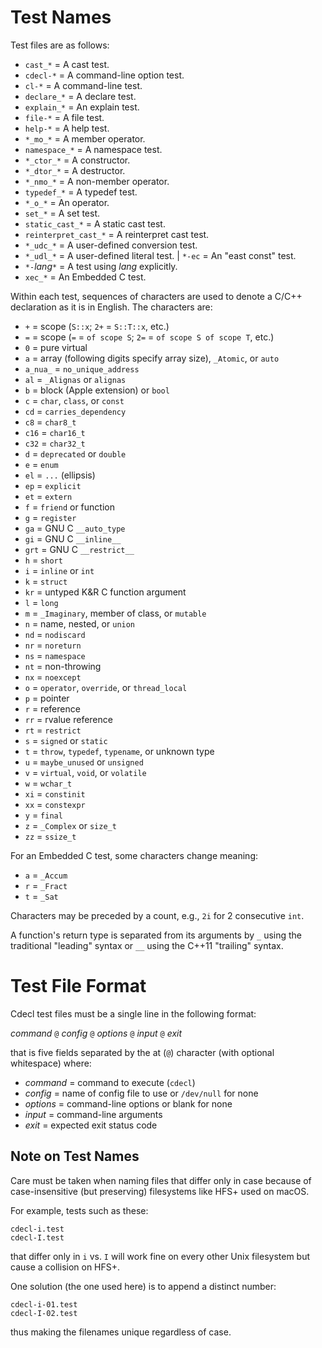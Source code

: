 Test Names
==========

Test files are as follows:

+ `cast_*`             = A cast test.
+ `cdecl-*`            = A command-line option test.
+ `cl-*`               = A command-line test.
+ `declare_*`          = A declare test.
+ `explain_*`          = An explain test.
+ `file-*`             = A file test.
+ `help-*`             = A help test.
+ `*_mo_*`             = A member operator.
+ `namespace_*`        = A namespace test.
+ `*_ctor_*`           = A constructor.
+ `*_dtor_*`           = A destructor.
+ `*_nmo_*`            = A non-member operator.
+ `typedef_*`          = A typedef test.
+ `*_o_*`              = An operator.
+ `set_*`              = A set test.
+ `static_cast_*`      = A static cast test.
+ `reinterpret_cast_*` = A reinterpret cast test.
+ `*_udc_*`            = A user-defined conversion test.
+ `*_udl_*`            = A user-defined literal test.
| `*-ec`               = An "east const" test.
+ `*-`*lang*`*`        = A test using *lang* explicitly.
+ `xec_*`              = An Embedded C test.

Within each test, sequences of characters are used to denote a C/C++
declaration as it is in English.
The characters are:

+ `+` = scope (`S::x`; `2+` = `S::T::x`, etc.)
+ `=` = scope (`=` = `of scope S`; `2=` = `of scope S of scope T`, etc.)
+ `0` = pure virtual
+ `a` = array (following digits specify array size), `_Atomic`, or `auto`
+ `a_nua_` = `no_unique_address`
+ `al` = `_Alignas` or `alignas`
+ `b` = block (Apple extension) or `bool`
+ `c` = `char`, `class`, or `const`
+ `cd` = `carries_dependency`
+ `c8` = `char8_t`
+ `c16` = `char16_t`
+ `c32` = `char32_t`
+ `d` = `deprecated` or `double`
+ `e` = `enum`
+ `el` = `...` (ellipsis)
+ `ep` = `explicit`
+ `et` = `extern`
+ `f` = `friend` or function
+ `g` = `register`
+ `ga` = GNU C `__auto_type`
+ `gi` = GNU C `__inline__`
+ `grt` = GNU C `__restrict__`
+ `h` = `short`
+ `i` = `inline` or `int`
+ `k` = `struct`
+ `kr` = untyped K&R C function argument
+ `l` = `long`
+ `m` = `_Imaginary`, member of class, or `mutable`
+ `n` = name, nested, or `union`
+ `nd` = `nodiscard`
+ `nr` = `noreturn`
+ `ns` = `namespace`
+ `nt` = non-throwing
+ `nx` = `noexcept`
+ `o` = `operator`, `override`, or `thread_local`
+ `p` = pointer
+ `r` = reference
+ `rr` = rvalue reference
+ `rt` = `restrict`
+ `s` = `signed` or `static`
+ `t` = `throw`, `typedef`, `typename`, or unknown type
+ `u` = `maybe_unused` or `unsigned`
+ `v` = `virtual`, `void`, or `volatile`
+ `w` = `wchar_t`
+ `xi` = `constinit`
+ `xx` = `constexpr`
+ `y` = `final`
+ `z` = `_Complex` or `size_t`
+ `zz` = `ssize_t`

For an Embedded C test, some characters change meaning:

+ `a` = `_Accum`
+ `r` = `_Fract`
+ `t` = `_Sat`

Characters may be preceded by a count,
e.g., `2i` for 2 consecutive `int`.

A function's return type is separated from its arguments by `_`
using the traditional "leading" syntax
or `__` using the C++11 "trailing" syntax.

Test File Format
================

Cdecl test files must be a single line in the following format:

*command* `@` *config* `@` *options* `@` *input* `@` *exit*

that is five fields separated by the at (`@`) character
(with optional whitespace)
where:

+ *command* = command to execute (`cdecl`)
+ *config*  = name of config file to use or `/dev/null` for none
+ *options* = command-line options or blank for none
+ *input*   = command-line arguments
+ *exit*    = expected exit status code

Note on Test Names
------------------

Care must be taken when naming files that differ only in case
because of case-insensitive (but preserving) filesystems like HFS+
used on macOS.

For example, tests such as these:

    cdecl-i.test
    cdecl-I.test

that differ only in `i` vs. `I` will work fine on every other Unix filesystem
but cause a collision on HFS+.

One solution (the one used here) is to append a distinct number:

    cdecl-i-01.test
    cdecl-I-02.test

thus making the filenames unique regardless of case.
